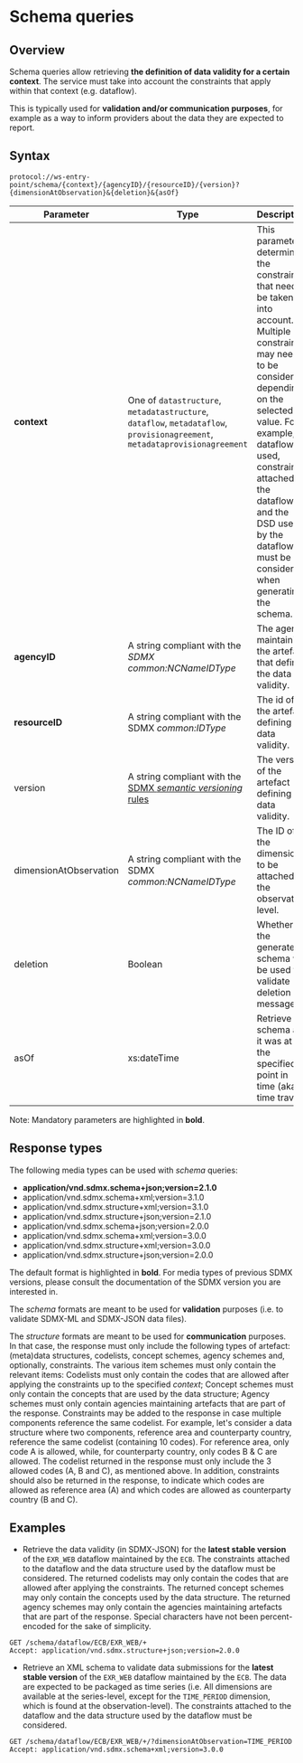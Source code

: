 # Schema queries

## Overview

Schema queries allow retrieving **the definition of data validity for a certain context**. The service must take into account the constraints that apply within that context (e.g. dataflow).

This is typically used for **validation and/or communication purposes**, for example as a way to inform providers about the data they are expected to report.

## Syntax

    protocol://ws-entry-point/schema/{context}/{agencyID}/{resourceID}/{version}?{dimensionAtObservation}&{deletion}&{asOf}

Parameter | Type | Description | Default
--- | --- | --- | ---
**context** | One of `datastructure`, `metadatastructure`, `dataflow`, `metadataflow`, `provisionagreement`, `metadataprovisionagreement` | This parameter determines the constraints that need to be taken into account. Multiple constraints may need to be considered, depending on the selected value. For example, if dataflow is used, constraints attached to the dataflow and the DSD used by the dataflow must be considered when generating the schema. |
**agencyID** | A string compliant with the *SDMX common:NCNameIDType* | The agency maintaining the artefact that defines the data validity. |
**resourceID** | A string compliant with the SDMX *common:IDType* | The id of the artefact defining the data validity. |
version | A string compliant with the [SDMX *semantic versioning* rules](querying_versions.md) | The version of the artefact defining the data validity. | `~`
dimensionAtObservation | A string compliant with the SDMX *common:NCNameIDType* | The ID of the dimension to be attached at the observation level. |
deletion | Boolean | Whether the generated schema will be used to validate deletion messages. | `false`
asOf | xs:dateTime | Retrieve the schema as it was at the specified point in time (aka time travel). | | No

Note: Mandatory parameters are highlighted in **bold**.

## Response types

The following media types can be used with *schema* queries:

- **application/vnd.sdmx.schema+json;version=2.1.0**
- application/vnd.sdmx.schema+xml;version=3.1.0
- application/vnd.sdmx.structure+xml;version=3.1.0
- application/vnd.sdmx.structure+json;version=2.1.0
- application/vnd.sdmx.schema+json;version=2.0.0
- application/vnd.sdmx.schema+xml;version=3.0.0
- application/vnd.sdmx.structure+xml;version=3.0.0
- application/vnd.sdmx.structure+json;version=2.0.0

The default format is highlighted in **bold**. For media types of previous SDMX versions, please consult the documentation of the SDMX version you are interested in.

The *schema* formats are meant to be used for **validation** purposes (i.e. to validate SDMX-ML and SDMX-JSON data files).

The *structure* formats are meant to be used for **communication** purposes. In that case, the response must only include the following types of artefact: (meta)data structures, codelists, concept schemes, agency schemes and, optionally, constraints. The various item schemes must only contain the relevant items: Codelists must only contain the codes that are allowed after applying the constraints up to the specified *context*; Concept schemes must only contain the concepts that are used by the data structure; Agency schemes must only contain agencies maintaining artefacts that are part of the response. Constraints may be added to the response in case multiple components reference the same codelist. For example, let's consider a data structure where two components, reference area and counterparty country, reference the same codelist (containing 10 codes). For reference area, only code A is allowed, while, for counterparty country, only codes B & C are allowed. The codelist returned in the response must only include the 3 allowed codes (A, B and C), as mentioned above. In addition, constraints should also be returned in the response, to indicate which codes are allowed as reference area (A) and which codes are allowed as counterparty country (B and C).

## Examples

- Retrieve the data validity (in SDMX-JSON) for the **latest stable version** of the `EXR_WEB` dataflow maintained by the `ECB`. The constraints attached to the dataflow and the data structure used by the dataflow must be considered. The returned codelists may only contain the codes that are allowed after applying the constraints. The returned concept schemes may only contain the concepts used by the data structure. The returned agency schemes may only contain the agencies maintaining artefacts that are part of the response. Special characters have not been percent-encoded for the sake of simplicity.

```
GET /schema/dataflow/ECB/EXR_WEB/+
Accept: application/vnd.sdmx.structure+json;version=2.0.0
```

- Retrieve an XML schema to validate data submissions for the **latest stable version** of the `EXR_WEB` dataflow maintained by the `ECB`. The data are expected to be packaged as time series (i.e. All dimensions are available at the series-level, except for the `TIME_PERIOD` dimension, which is found at the observation-level). The constraints attached to the dataflow and the data structure used by the dataflow must be considered.

```
GET /schema/dataflow/ECB/EXR_WEB/+/?dimensionAtObservation=TIME_PERIOD
Accept: application/vnd.sdmx.schema+xml;version=3.0.0
```

